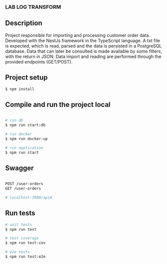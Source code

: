 ### LAB LOG TRANSFORM

## Description

Project responsible for importing and processing customer order data. Developed with the NestJs framework in the TypeScript language. A txt file is expected, which is read, parsed and the data is persisted in a PostgreSQL database. Data that can later be consulted is made available by some filters, with the return in JSON. Data import and reading are performed through the provided endpoints (GET/POST).

## Project setup

```bash
$ npm install
```

## Compile and run the project local

```bash

# run db
$ npm run start:db

# run docker
$ npm run docker:up

# run application 
$ npm run start

```

## Swagger 
```bash

POST /user-orders
GET /user-orders

# localhost:3000/api#

```

## Run tests

```bash
# unit tests
$ npm run test

# test coverage
$ npm run test:cov

# e2e tests
$ npm run test:e2e
```
